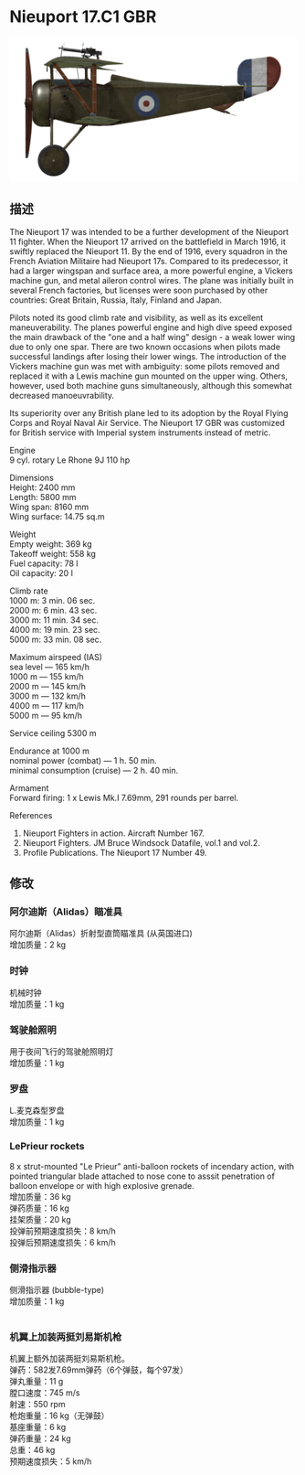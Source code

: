 # Nieuport 17.C1 GBR  
  
![nieuport17gbr](../images/nieuport17gbr.png)  
  
## 描述  
  
The Nieuport 17 was intended to be a further development of the Nieuport 11 fighter. When the Nieuport 17 arrived on the battlefield in March 1916, it swiftly replaced the Nieuport 11. By the end of 1916, every squadron in the French Aviation Militaire had Nieuport 17s. Compared to its predecessor, it had a larger wingspan and surface area, a more powerful engine, a Vickers machine gun, and metal aileron control wires. The plane was initially built in several French factories, but licenses were soon purchased by other countries: Great Britain, Russia, Italy, Finland and Japan.  
  
Pilots noted its good climb rate and visibility, as well as its excellent maneuverability. The planes powerful engine and high dive speed exposed the main drawback of the "one and a half wing" design - a weak lower wing due to only one spar. There are two known occasions when pilots made successful landings after losing their lower wings. The introduction of the Vickers machine gun was met with ambiguity: some pilots removed and replaced it with a Lewis machine gun mounted on the upper wing. Others, however, used both machine guns simultaneously, although this somewhat decreased manoeuvrability.  
  
Its superiority over any British plane led to its adoption by the Royal Flying Corps and Royal Naval Air Service. The Nieuport 17 GBR was customized for British service with Imperial system instruments instead of metric.  
  
Engine  
9 cyl. rotary Le Rhone 9J 110 hp  
  
Dimensions  
Height: 2400 mm  
Length: 5800 mm  
Wing span: 8160 mm  
Wing surface: 14.75 sq.m  
  
Weight  
Empty weight: 369 kg  
Takeoff weight: 558 kg  
Fuel capacity: 78 l  
Oil capacity: 20 l  
  
Climb rate  
1000 m:  3 min. 06 sec.  
2000 m:  6 min. 43 sec.  
3000 m: 11 min. 34 sec.  
4000 m: 19 min. 23 sec.  
5000 m: 33 min. 08 sec.  
  
Maximum airspeed (IAS)  
sea level — 165 km/h  
1000 m — 155 km/h  
2000 m — 145 km/h  
3000 m — 132 km/h  
4000 m — 117 km/h  
5000 m —  95 km/h  
  
Service ceiling 5300 m  
  
Endurance at 1000 m  
nominal power (combat) — 1 h. 50 min.  
minimal consumption (cruise) — 2 h. 40 min.  
  
Armament  
Forward firing: 1 х Lewis Mk.I 7.69mm, 291 rounds per barrel.  
  
References  
1) Nieuport Fighters in action. Aircraft Number 167.  
2) Nieuport Fighters. JM Bruce Windsock Datafile, vol.1 and vol.2.  
3) Profile Publications. The Nieuport 17 Number 49.  
  
## 修改  
  
  
### 阿尔迪斯（Alidas）瞄准具  
  
阿尔迪斯（Alidas）折射型直筒瞄准具 (从英国进口)  
增加质量：2 kg  
  
  
### 时钟  
  
机械时钟  
增加质量：1 kg  
  
  
### 驾驶舱照明  
  
用于夜间飞行的驾驶舱照明灯  
增加质量：1 kg  
  
  
### 罗盘  
  
L.麦克森型罗盘  
增加质量：1 kg  
  
  
### LePrieur rockets  
  
8 x strut-mounted "Le Prieur" anti-balloon rockets of incendary action, with pointed triangular blade attached to nose cone to asssit penetration of balloon envelope or with high explosive grenade.  
增加质量：36 kg  
弹药质量：16 kg  
挂架质量：20 kg  
投弹前预期速度损失：8 km/h  
投弹后预期速度损失：6 km/h  
  
### 侧滑指示器  
  
侧滑指示器 (bubble-type)  
增加质量：1 kg  
  ﻿
  
### 机翼上加装两挺刘易斯机枪  
  
机翼上额外加装两挺刘易斯机枪。  
弹药：582发7.69mm弹药（6个弹鼓，每个97发）  
弹丸重量：11 g  
膛口速度：745 m/s  
射速：550 rpm  
枪炮重量：16 kg（无弹鼓）  
基座重量：6 kg  
弹药重量：24 kg  
总重：46 kg  
预期速度损失：5 km/h  